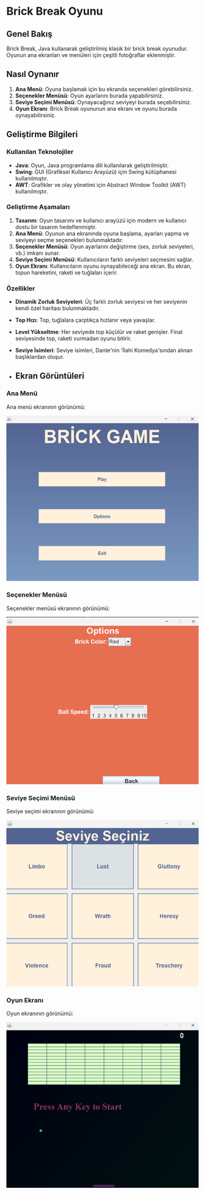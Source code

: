 # Brick Break Oyunu

## Genel Bakış
Brick Break, Java kullanarak geliştirilmiş klasik bir brick break oyunudur. Oyunun ana ekranları ve menüleri için çeşitli fotoğraflar eklenmiştir.


## Nasıl Oynanır
1. **Ana Menü**: Oyuna başlamak için bu ekranda seçenekleri görebilirsiniz.
2. **Seçenekler Menüsü**: Oyun ayarlarını burada yapabilirsiniz.
3. **Seviye Seçimi Menüsü**: Oynayacağınız seviyeyi burada seçebilirsiniz.
4. **Oyun Ekranı**: Brick Break oyununun ana ekranı ve oyunu burada oynayabilirsiniz.

## Geliştirme Bilgileri

### Kullanılan Teknolojiler
- **Java**: Oyun, Java programlama dili kullanılarak geliştirilmiştir.
- **Swing**: GUI (Grafiksel Kullanıcı Arayüzü) için Swing kütüphanesi kullanılmıştır.
- **AWT**: Grafikler ve olay yönetimi için Abstract Window Toolkit (AWT) kullanılmıştır.

### Geliştirme Aşamaları
1. **Tasarım**: Oyun tasarımı ve kullanıcı arayüzü için modern ve kullanıcı dostu bir tasarım hedeflenmiştir.
2. **Ana Menü**: Oyunun ana ekranında oyuna başlama, ayarları yapma ve seviyeyi seçme seçenekleri bulunmaktadır.
3. **Seçenekler Menüsü**: Oyun ayarlarını değiştirme (ses, zorluk seviyeleri, vb.) imkanı sunar.
4. **Seviye Seçimi Menüsü**: Kullanıcıların farklı seviyeleri seçmesini sağlar.
5. **Oyun Ekranı**: Kullanıcıların oyunu oynayabileceği ana ekran. Bu ekran, topun hareketini, raketi ve tuğlaları içerir.

### Özellikler
- **Dinamik Zorluk Seviyeleri**: Üç farklı zorluk seviyesi ve her seviyenin kendi özel haritası bulunmaktadır.
- **Top Hızı**: Top, tuğlalara çarptıkça hızlanır veya yavaşlar.
- **Level Yükseltme**: Her seviyede top küçülür ve raket genişler. Final seviyesinde top, raketi vurmadan oyunu bitirir.
- **Seviye İsimleri**: Seviye isimleri, Dante'nin 'İlahi Komedya'sından alınan başlıklardan oluşur.

- ## Ekran Görüntüleri

### Ana Menü
Ana menü ekranının görünümü:

![Ana Menü](https://raw.githubusercontent.com/NuhDemir/Brick_Game/main/img/main%20menu.png)

### Seçenekler Menüsü
Seçenekler menüsü ekranının görünümü:

![Seçenekler Menüsü](https://raw.githubusercontent.com/NuhDemir/Brick_Game/main/img/options.png)

### Seviye Seçimi Menüsü
Seviye seçimi ekranının görünümü:

![Seviye Seçimi Menüsü](https://raw.githubusercontent.com/NuhDemir/Brick_Game/main/img/level%20select.png)

### Oyun Ekranı
Oyun ekranının görünümü:

![Oyun Ekranı](https://raw.githubusercontent.com/NuhDemir/Brick_Game/main/img/game%20panel.png)

